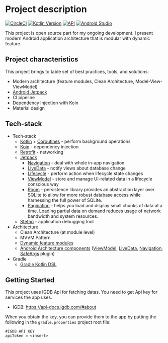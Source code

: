 # Project description
[![CircleCI](https://circleci.com/gh/abalta/WASD-Modular.svg?style=shield&circle-token=8867ef8e7edeacd352f0090618f7c873e5346799)](https://circleci.com/gh/abalta/WASD-Modular)
[![Kotlin Version](https://img.shields.io/badge/Kotlin-1.3.61-blue.svg)](https://kotlinlang.org)
[![API](https://img.shields.io/badge/API-21%2B-brightgreen.svg?style=flat)](https://android-arsenal.com/api?level=21)
[![Android Studio](https://img.shields.io/badge/Android%20Studio-3.6.1-informational.svg)](https://developer.android.com/studio)

This project is open source part for my ongoing development. I present modern Android application architecture that is modular with dynamic feature.

## Project characteristics

This project brings to table set of best practices, tools, and solutions:

* Modern architecture (feature modules, Clean Architecture, Model-View-ViewModel)
* [Android Jetpack](https://developer.android.com/jetpack)
* CI pipeline
* Dependency Injection with Koin
* Material design

## Tech-stack

* Tech-stack
    * [Kotlin](https://kotlinlang.org/) + [Coroutines](https://kotlinlang.org/docs/reference/coroutines-overview.html) - perform background operations
    * [Koin](https://insert-koin.io/) - dependency injection
    * [Retrofit](https://square.github.io/retrofit/) - networking
    * [Jetpack](https://developer.android.com/jetpack)
        * [Navigation](https://developer.android.com/topic/libraries/architecture/navigation/) - deal with whole in-app navigation
        * [LiveData](https://developer.android.com/topic/libraries/architecture/livedata) - notify views about database change
        * [Lifecycle](https://developer.android.com/topic/libraries/architecture/lifecycle) - perform action when lifecycle state changes
        * [ViewModel](https://developer.android.com/topic/libraries/architecture/viewmodel) - store and manage UI-related data in a lifecycle conscious way
        * [Room](https://developer.android.com/topic/libraries/architecture/room) - persistence library provides an abstraction layer over SQLite to allow for more robust database access while harnessing the full power of SQLite.
        * [Pagination](https://developer.android.com/topic/libraries/architecture/paging) - helps you load and display small chunks of data at a time. Loading partial data on demand reduces usage of network bandwidth and system resources.
    * [Stetho](http://facebook.github.io/stetho/) - application debugging tool
* Architecture
    * Clean Architecture (at module level)
    * MVVM Pattern
    * [Dynamic feature modules](https://developer.android.com/studio/projects/dynamic-delivery)
    * [Android Architecture components](https://developer.android.com/topic/libraries/architecture) ([ViewModel](https://developer.android.com/topic/libraries/architecture/viewmodel), [LiveData](https://developer.android.com/topic/libraries/architecture/livedata), [Navigation](https://developer.android.com/jetpack/androidx/releases/navigation), [SafeArgs](https://developer.android.com/guide/navigation/navigation-pass-data#Safe-args) plugin)
* Gradle
    * [Gradle Kotlin DSL](https://docs.gradle.org/current/userguide/kotlin_dsl.html)

## Getting Started

This project uses IGDB Api for fetching datas. You need to get Api key for services the app uses.

-   IGDB: https://api-docs.igdb.com/#about

When you obtain the key, you can provide them to the app by putting the following in the `gradle.properties` project root file:

```properties
#IGDB API KEY
apiToken = <insert>
```